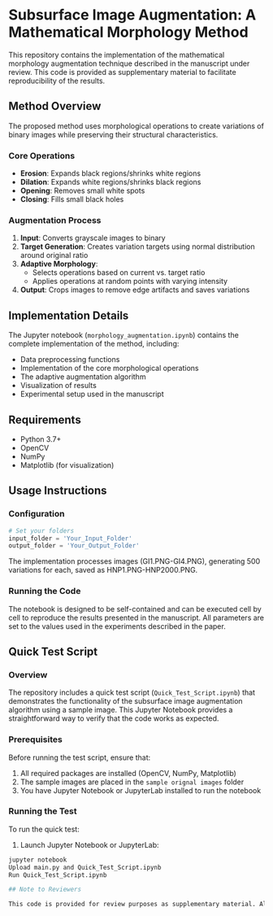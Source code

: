 # Subsurface Image Augmentation: A Mathematical Morphology Method

This repository contains the implementation of the mathematical morphology augmentation technique described in the manuscript under review. This code is provided as supplementary material to facilitate reproducibility of the results.

## Method Overview

The proposed method uses morphological operations to create variations of binary images while preserving their structural characteristics.

### Core Operations

- **Erosion**: Expands black regions/shrinks white regions
- **Dilation**: Expands white regions/shrinks black regions
- **Opening**: Removes small white spots
- **Closing**: Fills small black holes

### Augmentation Process

1. **Input**: Converts grayscale images to binary
2. **Target Generation**: Creates variation targets using normal distribution around original ratio
3. **Adaptive Morphology**:
   - Selects operations based on current vs. target ratio
   - Applies operations at random points with varying intensity
4. **Output**: Crops images to remove edge artifacts and saves variations

## Implementation Details

The Jupyter notebook (`morphology_augmentation.ipynb`) contains the complete implementation of the method, including:

- Data preprocessing functions
- Implementation of the core morphological operations
- The adaptive augmentation algorithm
- Visualization of results
- Experimental setup used in the manuscript

## Requirements

- Python 3.7+
- OpenCV
- NumPy
- Matplotlib (for visualization)

## Usage Instructions

### Configuration

```python
# Set your folders
input_folder = 'Your_Input_Folder'
output_folder = 'Your_Output_Folder'
```

The implementation processes images (GI1.PNG-GI4.PNG), generating 500 variations for each, saved as HNP1.PNG-HNP2000.PNG.

### Running the Code

The notebook is designed to be self-contained and can be executed cell by cell to reproduce the results presented in the manuscript. All parameters are set to the values used in the experiments described in the paper.


## Quick Test Script

### Overview
The repository includes a quick test script (`Quick_Test_Script.ipynb`) that demonstrates the functionality of the subsurface image augmentation algorithm using a sample image. This Jupyter Notebook provides a straightforward way to verify that the code works as expected.

### Prerequisites
Before running the test script, ensure that:
1. All required packages are installed (OpenCV, NumPy, Matplotlib)
2. The sample images are placed in the `sample orignal images` folder
3. You have Jupyter Notebook or JupyterLab installed to run the notebook

### Running the Test
To run the quick test:

1. Launch Jupyter Notebook or JupyterLab:
```bash
jupyter notebook
Upload main.py and Quick_Test_Script.ipynb
Run Quick_Test_Script.ipynb

## Note to Reviewers

This code is provided for review purposes as supplementary material. All experimental results reported in the manuscript can be reproduced using this implementation. If you encounter any issues or have questions regarding the implementation, please contact the editorial office who can relay your questions to the authors while maintaining anonymity.
